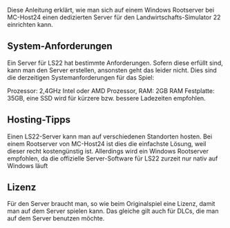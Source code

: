 Diese Anleitung erklärt, wie man sich auf einem Windows Rootserver bei MC-Host24 einen dedizierten Server für den Landwirtschafts-Simulator 22 einrichten kann.

## System-Anforderungen

Ein Server für LS22 hat bestimmte Anforderungen. Sofern diese erfüllt sind, kann man den Server erstellen, ansonsten geht das leider nicht. Dies sind die derzeitigen Systemanforderungen für das Spiel:

Prozessor: 2,4GHz Intel oder AMD Prozessor,
RAM: 2GB RAM
Festplatte: 35GB, eine SSD wird für kürzere bzw. bessere Ladezeiten empfohlen.

## Hosting-Tipps

Einen LS22-Server kann man auf verschiedenen Standorten hosten. Bei einem Rootserver von MC-Host24 ist dies die einfachste Lösung, weil dieser recht kostengünstig ist. Allerdings wird ein Windows Rootserver empfohlen, da die offizielle Server-Software für LS22 zurzeit nur nativ auf Windows läuft

## Lizenz

Für den Server braucht man, so wie beim Originalspiel eine Lizenz, damit man auf dem Server spielen kann. Das gleiche gilt auch für DLCs, die man auf dem Server benutzen möchte.


